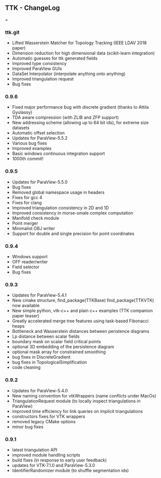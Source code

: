 ## TTK - ChangeLog
=
### ttk.git
- Lifted Wasserstein Matcher for Topology Tracking (IEEE LDAV 2018 paper)
- Dimension reduction for high dimensional data (scikit-learn integration)
- Automatic guesses for ttk generated fields
- Improved type consistency
- Improved ParaView GUIs
- DataSet Interpolator (interpolate anything onto anything)
- Improved triangulation request
- Bug fixes

### 0.9.6
- Fixed major performance bug with discrete gradient (thanks to Attila Gyulassy)
- TDA aware compression (with ZLIB and ZFP support)
- New addressing scheme (allowing up to 64 bit ids), for extreme size datasets
- Automatic offset selection
- Updates for ParaView-5.5.2
- Various bug fixes
- Improved examples
- Basic windows continuous integration support
- 1000th commit!

### 0.9.5
- Updates for ParaView-5.5.0
- Bug fixes
- Removed global namespace usage in headers
- Fixes for gcc 4
- Fixes for clang
- Improved triangulation consistency in 2D and 1D
- Improved consistency in morse-smale complex computation
- Manifold check module
- Point merger
- Minimalist OBJ writer
- Support for double and single precision for point coordinates

### 0.9.4
- Windows support
- OFF reader/writer
- Field selector
- Bug fixes

### 0.9.3
- Updates for ParaView-5.4.1
- New cmake structure, find_package(TTKBase) find_package(TTKVTK) now available
- New simple python, vtk-c++ and plain c++ examples (TTK companion paper teaser)
- Greatly accelerated merge tree features using task-based Fibonacci heaps
- Bottleneck and Wasserstein distances between peristence diagrams
- Lp distance between scalar fields
- boundary mask on scalar field critical points
- optional 3D embedding of the persistence diagram
- optional mask array for constrained smoothing
- bug fixes in DiscreteGradient
- bug fixes in TopologicalSimplification
- code cleaning

### 0.9.2
- Updates for ParaView-5.4.0
- New naming convention for vtkWrappers (name conflicts under MacOs)
- TriangulationRequest module (to locally inspect triangulations in ParaView)
- improved time efficiency for link queries on implicit triangulations
- constructors fixes for VTK wrappers
- removed legacy CMake options
- minor bug fixes

### 0.9.1
- latest triangulation API
- improved module handling scripts
- build fixes (in response to early user feedback)
- updates for VTK-7.1.0 and ParaView-5.3.0
- IdentifierRandomizer module (to shuffle segmentation ids)
